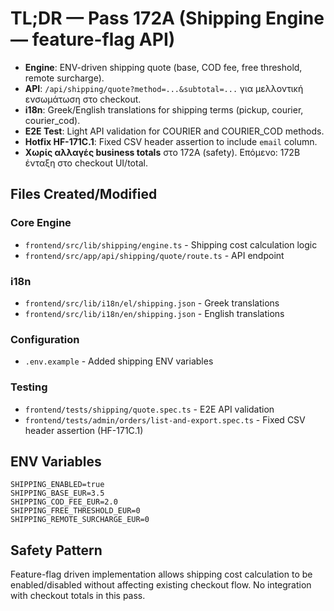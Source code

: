 # TL;DR — Pass 172A (Shipping Engine — feature-flag API)

- **Engine**: ENV-driven shipping quote (base, COD fee, free threshold, remote surcharge).
- **API**: `/api/shipping/quote?method=...&subtotal=...` για μελλοντική ενσωμάτωση στο checkout.
- **i18n**: Greek/English translations for shipping terms (pickup, courier, courier_cod).
- **E2E Test**: Light API validation for COURIER and COURIER_COD methods.
- **Hotfix HF-171C.1**: Fixed CSV header assertion to include `email` column.
- **Χωρίς αλλαγές business totals** στο 172A (safety). Επόμενο: 172B ένταξη στο checkout UI/total.

## Files Created/Modified

### Core Engine
- `frontend/src/lib/shipping/engine.ts` - Shipping cost calculation logic
- `frontend/src/app/api/shipping/quote/route.ts` - API endpoint

### i18n
- `frontend/src/lib/i18n/el/shipping.json` - Greek translations
- `frontend/src/lib/i18n/en/shipping.json` - English translations

### Configuration
- `.env.example` - Added shipping ENV variables

### Testing
- `frontend/tests/shipping/quote.spec.ts` - E2E API validation
- `frontend/tests/admin/orders/list-and-export.spec.ts` - Fixed CSV header assertion (HF-171C.1)

## ENV Variables

```env
SHIPPING_ENABLED=true
SHIPPING_BASE_EUR=3.5
SHIPPING_COD_FEE_EUR=2.0
SHIPPING_FREE_THRESHOLD_EUR=0
SHIPPING_REMOTE_SURCHARGE_EUR=0
```

## Safety Pattern

Feature-flag driven implementation allows shipping cost calculation to be enabled/disabled without affecting existing checkout flow. No integration with checkout totals in this pass.
